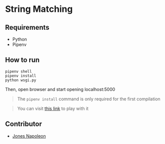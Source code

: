 # String Matching


## Requirements
- Python
- Pipenv

## How to run
```
pipenv shell
pipenv install
python wsgi.py
```
Then, open browser and start opening localhost:5000

> The ```pipenv install``` command is only required for the first compilation

> You can visit [this link](https://string-matching.herokuapp.com) to play with it

## Contributor
- [Jones Napoleon](https://jonesnapoleon.web.app)

